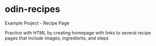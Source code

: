 # odin-recipes
Example Project - Recipe Page

Practice with HTML by creating homepage with links to several recipe pages that include images, ingredients, and steps